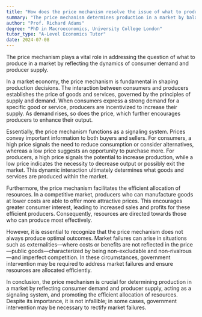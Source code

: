 ```yaml
---
title: "How does the price mechanism resolve the issue of what to produce in a market?"
summary: "The price mechanism determines production in a market by balancing consumer demand with producer supply, effectively guiding what goods and services should be produced."
author: "Prof. Richard Adams"
degree: "PhD in Macroeconomics, University College London"
tutor_type: "A-Level Economics Tutor"
date: 2024-07-08
---
```


The price mechanism plays a vital role in addressing the question of what to produce in a market by reflecting the dynamics of consumer demand and producer supply.

In a market economy, the price mechanism is fundamental in shaping production decisions. The interaction between consumers and producers establishes the price of goods and services, governed by the principles of supply and demand. When consumers express a strong demand for a specific good or service, producers are incentivized to increase their supply. As demand rises, so does the price, which further encourages producers to enhance their output.

Essentially, the price mechanism functions as a signaling system. Prices convey important information to both buyers and sellers. For consumers, a high price signals the need to reduce consumption or consider alternatives, whereas a low price suggests an opportunity to purchase more. For producers, a high price signals the potential to increase production, while a low price indicates the necessity to decrease output or possibly exit the market. This dynamic interaction ultimately determines what goods and services are produced within the market.

Furthermore, the price mechanism facilitates the efficient allocation of resources. In a competitive market, producers who can manufacture goods at lower costs are able to offer more attractive prices. This encourages greater consumer interest, leading to increased sales and profits for these efficient producers. Consequently, resources are directed towards those who can produce most effectively.

However, it is essential to recognize that the price mechanism does not always produce optimal outcomes. Market failures can arise in situations such as externalities—where costs or benefits are not reflected in the price—public goods—characterized by being non-excludable and non-rivalrous—and imperfect competition. In these circumstances, government intervention may be required to address market failures and ensure resources are allocated efficiently.

In conclusion, the price mechanism is crucial for determining production in a market by reflecting consumer demand and producer supply, acting as a signaling system, and promoting the efficient allocation of resources. Despite its importance, it is not infallible; in some cases, government intervention may be necessary to rectify market failures.
    
